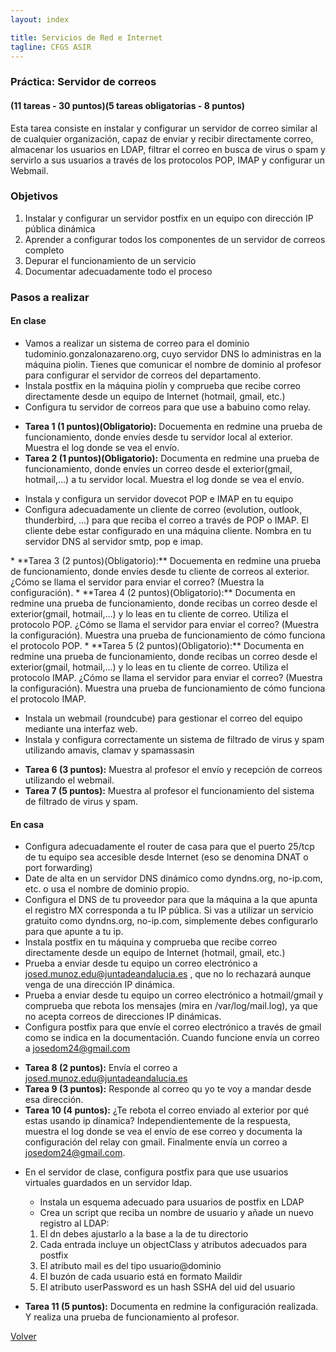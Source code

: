 ```yaml
---
layout: index

title: Servicios de Red e Internet
tagline: CFGS ASIR
---
```


### Práctica: Servidor de correos

#### (11 tareas - 30 puntos)(5 tareas obligatorias - 8 puntos)

Esta tarea consiste en instalar y configurar un servidor de correo similar al de cualquier organización, capaz de enviar y recibir directamente correo, almacenar los usuarios en LDAP, filtrar el correo en busca de virus o spam y servirlo a sus usuarios a través de los protocolos POP, IMAP y configurar un Webmail.

### Objetivos

1. Instalar y configurar un servidor postfix en un equipo con dirección IP pública dinámica
2. Aprender a configurar todos los componentes de un servidor de correos completo
3. Depurar el funcionamiento de un servicio
4. Documentar adecuadamente todo el proceso

### Pasos a realizar


#### En clase

* Vamos a realizar un sistema de correo para el dominio tudominio.gonzalonazareno.org, cuyo servidor DNS lo administras en la máquina piolin. Tienes que comunicar el nombre de dominio al profesor para configurar el servidor de correos del departamento.
* Instala postfix en la máquina piolín y comprueba que recibe correo directamente desde un equipo de Internet (hotmail, gmail, etc.)
* Configura tu servidor de correos para que use a babuino como relay.

<div class='ejercicios' markdown='1'>

* **Tarea 1 (1 puntos)(Obligatorio):** Docuementa en redmine una prueba de funcionamiento, donde envíes desde tu servidor local al exterior. Muestra el log donde se vea el envío.
* **Tarea 2 (1 puntos)(Obligatorio):** Documenta en redmine una prueba de funcionamiento, donde envíes un correo desde el exterior(gmail, hotmail,...) a tu servidor local. Muestra el log donde se vea el envío.
</div>

* Instala y configura un servidor dovecot POP e IMAP en tu equipo
* Configura adecuadamente un cliente de correo (evolution, outlook, thunderbird, ...) para que reciba el correo a través de POP o IMAP. El cliente debe estar configurado en una máquina cliente. Nombra en tu servidor DNS al servidor smtp, pop e imap.

<div class='ejercicios' markdown='1'>
* **Tarea 3 (2 puntos)(Obligatorio):** Docuementa en redmine una prueba de funcionamiento, donde envíes desde tu cliente de correos al exterior. ¿Cómo se llama el servidor para enviar el correo? (Muestra la configuración).
* **Tarea 4 (2 puntos)(Obligatorio):** Documenta en redmine una prueba de funcionamiento, donde recibas un correo desde el exterior(gmail, hotmail,...) y lo leas en tu cliente de correo. Utiliza el protocolo POP.  ¿Cómo se llama el servidor para enviar el correo? (Muestra la configuración). Muestra una prueba de funcionamiento de cómo funciona el protocolo POP.
* **Tarea 5 (2 puntos)(Obligatorio):** Documenta en redmine una prueba de funcionamiento, donde recibas un correo desde el exterior(gmail, hotmail,...) y lo leas en tu cliente de correo. Utiliza el protocolo IMAP.  ¿Cómo se llama el servidor para enviar el correo? (Muestra la configuración). Muestra una prueba de funcionamiento de cómo funciona el protocolo IMAP.
</div>

* Instala un webmail (roundcube) para gestionar el correo del equipo mediante una interfaz web.
* Instala y configura correctamente un sistema de filtrado de virus y spam utilizando amavis, clamav y spamassasin

<div class='ejercicios' markdown='1'>

* **Tarea 6 (3 puntos):** Muestra al profesor el envío y recepción de correos utilizando el webmail.
* **Tarea 7 (5 puntos):** Muestra al profesor el funcionamiento del sistema de filtrado de virus y spam.

</div>

#### En casa

* Configura adecuadamente el router de casa para que el puerto 25/tcp de tu equipo sea accesible desde Internet (eso se denomina DNAT o port forwarding)
* Date de alta en un servidor DNS dinámico como dyndns.org, no-ip.com, etc. o usa el nombre de dominio propio.
* Configura el DNS de tu proveedor para que la máquina a la que apunta el registro MX corresponda a tu IP pública. Si vas a utilizar un servicio gratuito como dyndns.org, no-ip.com, simplemente debes configurarlo para que apunte a tu ip.
* Instala postfix en tu máquina y comprueba que recibe correo directamente desde un equipo de Internet (hotmail, gmail, etc.)
* Prueba a enviar desde tu equipo un correo electrónico a josed.munoz.edu@juntadeandalucia.es , que no lo rechazará aunque venga de una dirección IP dinámica.
* Prueba a enviar desde tu equipo un correo electrónico a hotmail/gmail y comprueba que rebota los mensajes (mira en /var/log/mail.log), ya que no acepta correos de direcciones IP dinámicas.
* Configura postfix para que envíe el correo electrónico a través de gmail como se indica en la documentación. Cuando funcione envía un correo a josedom24@gmail.com

<div class='ejercicios' markdown='1'>

* **Tarea 8 (2 puntos):** Envía el correo a josed.munoz.edu@juntadeandalucia.es
* **Tarea 9 (3 puntos):** Responde al correo qu yo te voy a mandar desde esa dirección.
* **Tarea 10 (4 puntos):** ¿Te rebota el correo enviado al exterior por qué estas usando ip dínamica? Independientemente de la respuesta, muestra el log donde se vea el envío de ese correo y documenta la configuración del relay con gmail. Finalmente envía un correo a josedom24@gmail.com.

</div>

* En el servidor de clase, configura postfix para que use usuarios virtuales guardados en un servidor ldap.
	* Instala un esquema adecuado para usuarios de postfix en LDAP
	* Crea un script que reciba un nombre de usuario y añade un nuevo registro al LDAP:

	1. El dn debes ajustarlo a la base a la de tu directorio
	2. Cada entrada incluye un objectClass y atributos adecuados para postfix 
	3. El atributo mail es del tipo usuario@dominio
	4. El buzón de cada usuario está en formato Maildir 
	5. El atributo userPassword es un hash SSHA del uid del usuario

<div class='ejercicios' markdown='1'>

* **Tarea 11 (5 puntos):** Documenta en redmine la configuración realizada. Y realiza una prueba de funcionamiento al profesor.

</div>
      
[Volver](index)
